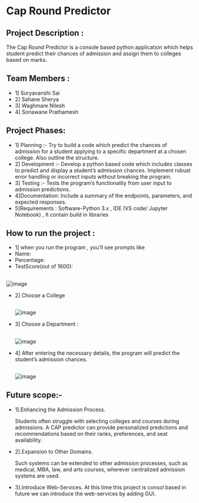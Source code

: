 # Cap Round Predictor

## Project Description :
The Cap Round Predictor is a console based python application which helps student predict their chances of admission and assign them to colleges based on marks.

## Team Members : 
* 1] Suryavanshi Sai
* 2] Sahane Sherya
* 3] Waghmare Nilesh
* 4] Sonawane Prathamesh

## Project Phases:
* 1] Planning :-
Try to build a code which predict the chances of admission for a student applying to a specific department at a chosen college. Also outline the structure.
* 2] Development :-
Develop a python based code which includes classes to predict and display a student’s admission chances. Implement robust error handling or incorrect inputs without breaking the program.
* 3] Testing :-
Tests the program’s functionality from user input to admission predictions.
* 4]Documentation:
Include a summary of the endpoints, parameters, and expected responses.
* 5]Requirements :
Software-Python 3.x , IDE (VS code/ Jupyter Notebook) , It contain build in libraries

## How to run the project :
* 1] when you run the program , you’ll see prompts like
* Name:
* Percentage:
* TestScore(out of 1600):
  ##
![image](https://github.com/user-attachments/assets/fc7a8763-5f28-460c-bf65-a7d48406717d)

* 2] Choose a College
  ##
  ![image](https://github.com/user-attachments/assets/b8358ef7-7d80-4244-8461-97eed283d7db)

* 3] Choose a Department :
  ##
  ![image](https://github.com/user-attachments/assets/df1f4082-b497-4817-84ef-46239cd0a080)

* 4] After entering the necessary details, the program will predict the student’s admission chances.
  ##
  ![image](https://github.com/user-attachments/assets/fdc02066-6e40-455e-8f16-2a1b5e5b5c6b)

## Future scope:-
*  1].Enhancing the Admission Process.
  
      Students often struggle with selecting colleges and courses during admissions. A CAP predictor can provide personalized predictions and recommendations based on their ranks, preferences, and seat availability.
*  2].Expansion to Other Domains.
  
      Such systems can be extended to other admission processes, such as medical, MBA, law, and arts courses, wherever centralized admission systems are used.
* 3].Introduce Web-Services.
      At this time this project is consol based in future we can introduce the web-services by adding GUI.
